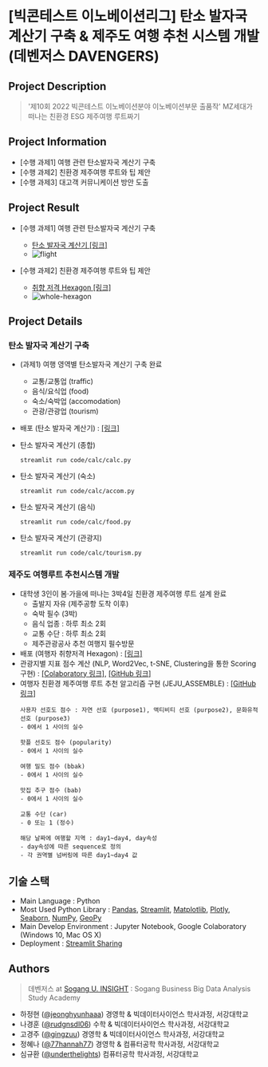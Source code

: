 ﻿# [빅콘테스트 이노베이션리그] 탄소 발자국 계산기 구축 & 제주도 여행 추천 시스템 개발 (데벤저스 DAVENGERS)

## Project Description
> '제10회 2022 빅콘테스트 이노베이션분야 이노베이션부문 출품작' MZ세대가 떠나는 친환경 ESG 제주여행 루트짜기


## Project Information
- [수행 과제1] 여행 관련 탄소발자국 계산기 구축
- [수행 과제2] 친환경 제주여행 루트와 팁 제안
- [수행 과제3] 대고객 커뮤니케이션 방안 도출

## Project Result
- [수행 과제1] 여행 관련 탄소발자국 계산기 구축
    - [탄소 발자국 계산기 [링크]](https://underthelights-davengers-codecalccalc-8i6c7h.streamlitapp.com/)
    - ![flight](https://user-images.githubusercontent.com/46957634/195742249-86ae2aae-00c5-4f95-a50d-91c838538663.gif)

- [수행 과제2] 친환경 제주여행 루트와 팁 제안
    - [취향 저격 Hexagon [링크]](https://underthelights-recommend-tour-input-recommend-input-k4wcm6.streamlitapp.com/)
    - ![whole-hexagon](https://user-images.githubusercontent.com/46957634/195742267-78b2e5c1-abc3-45ff-8b59-4b2d77c97429.gif)

## Project Details
### 탄소 발자국 계산기 구축
- (과제1) 여행 영역별 탄소발자국 계산기 구축 완료
    - 교통/교통업 (traffic)
    - 음식/요식업 (food)
    - 숙소/숙박업 (accomodation)
    - 관광/관광업 (tourism)
- 배포 (탄소 발자국 계산기) : [[링크]](https://underthelights-davengers-codecalccalc-8i6c7h.streamlitapp.com)

- 탄소 발자국 계산기 (종합)
    ```
    streamlit run code/calc/calc.py
    ```
- 탄소 발자국 계산기 (숙소)
    ```
    streamlit run code/calc/accom.py
    ```
- 탄소 발자국 계산기 (음식)
    ```
    streamlit run code/calc/food.py
    ```
- 탄소 발자국 계산기 (관광지)
    ```
    streamlit run code/calc/tourism.py
    ```

### 제주도 여행루트 추천시스템 개발
- 대학생 3인이 봄·가을에 떠나는 3박4일 친환경 제주여행 루트 설계 완료
    - 출발지 자유 (제주공항 도착 이후)
    - 숙박 필수 (3박)
    - 음식 업종 : 하루 최소 2회
    - 교통 수단 : 하루 최소 2회
    - 제주관광공사 추천 여행지 필수방문
- 배포 (여행자 취향저격 Hexagon) : [[링크]](https://underthelights-recommend-tour-input-recommend-input-k4wcm6.streamlitapp.com)
- 관광지별 지표 점수 계산 (NLP, Word2Vec, t-SNE, Clustering을 통한 Scoring 구현) : [[Colaboratory 링크]](https://colab.research.google.com/drive/1nz9uJD4KzHHdwAb8Lu0sHDP89Q2ofyvz?usp=sharing), [[GitHub 링크]](https://github.com/underthelights/DAVENGERS/blob/main/관광지별_지표_점수_계산.ipynb)
- 여행자 친환경 제주여행 루트 추천 알고리즘 구현 (JEJU_ASSEMBLE) : [[GitHub 링크]](https://github.com/underthelights/DAVENGERS/blob/main/code/rec/jeju_assemble/JEJU_ASSEMBLE.ipynb)
    ``` 
    사용자 선호도 점수 : 자연 선호 (purpose1), 액티비티 선호 (purpose2), 문화유적 선호 (purpose3)
    - 0에서 1 사이의 실수

    핫플 선호도 점수 (popularity)
    - 0에서 1 사이의 실수

    여행 밀도 점수 (bbak)
    - 0에서 1 사이의 실수
    
    맛집 추구 점수 (bab)
    - 0에서 1 사이의 실수
    
    교통 수단 (car)
    - 0 또는 1 (정수)

    해당 날짜에 여행할 지역 : day1~day4, day속성
    - day속성에 따른 sequence로 정의
    - 각 권역별 넘버링에 따른 day1~day4 값
    ```

## 기술 스택
- Main Language : Python
- Most Used Python Library : [Pandas](https://pandas.pydata.org/), [Streamlit](https://streamlit.io), [Matplotlib](https://matplotlib.org/), [Plotly](https://plotly.com/python/), [Seaborn](https://seaborn.pydata.org/), [NumPy](https://numpy.org/), [GeoPy](https://geopy.readthedocs.io/en/stable/)
- Main Develop Environment : Jupyter Notebook, Google Colaboratory (Windows 10, Mac OS X)
- Deployment : [Streamlit Sharing](https://streamlit.io)


## Authors
> 데벤저스 at [Sogang U. INSIGHT](https://insightsg.notion.site/INSIGHT-Sogang-Univ-f5e18d99663c4f47a767dbe29d5ec170) : Sogang Business Big Data Analysis Study Academy

- 하정현 ([@jeonghyunhaaa](https://github.com/jeonghyunhaaa)) 경영학 & 빅데이터사이언스 학사과정, 서강대학교
- 나경훈 ([@rudgnsdl06](https://github.com/rudgnsdl06)) 수학 & 빅데이터사이언스 학사과정, 서강대학교
- 고경주 ([@gingzuu](https://github.com/gingzuu)) 경영학 & 빅데이터사이언스 학사과정, 서강대학교
- 정혜나 ([@77hannah77](https://github.com/77hannah77)) 경영학 & 컴퓨터공학 학사과정, 서강대학교
- 심규환 ([@underthelights](https://github.com/underthelights)) 컴퓨터공학 학사과정, 서강대학교
